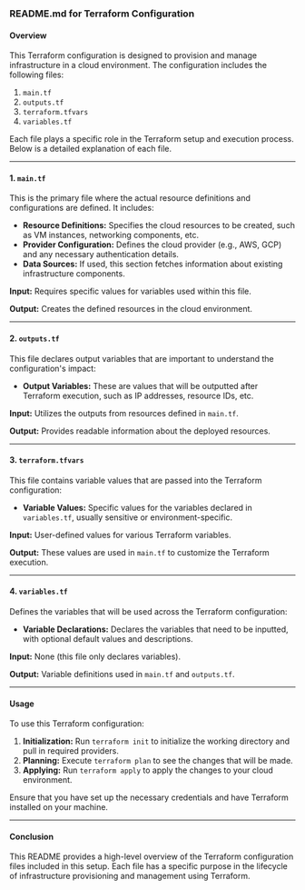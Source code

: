 
### README.md for Terraform Configuration

#### Overview

This Terraform configuration is designed to provision and manage infrastructure in a cloud environment. The configuration includes the following files:

1. `main.tf`
2. `outputs.tf`
3. `terraform.tfvars`
4. `variables.tf`

Each file plays a specific role in the Terraform setup and execution process. Below is a detailed explanation of each file.

---

#### 1. `main.tf`

This is the primary file where the actual resource definitions and configurations are defined. It includes:

- **Resource Definitions:** Specifies the cloud resources to be created, such as VM instances, networking components, etc.
- **Provider Configuration:** Defines the cloud provider (e.g., AWS, GCP) and any necessary authentication details.
- **Data Sources:** If used, this section fetches information about existing infrastructure components.
  
**Input:** Requires specific values for variables used within this file.

**Output:** Creates the defined resources in the cloud environment.

---

#### 2. `outputs.tf`

This file declares output variables that are important to understand the configuration's impact:

- **Output Variables:** These are values that will be outputted after Terraform execution, such as IP addresses, resource IDs, etc.

**Input:** Utilizes the outputs from resources defined in `main.tf`.

**Output:** Provides readable information about the deployed resources.

---

#### 3. `terraform.tfvars`

This file contains variable values that are passed into the Terraform configuration:

- **Variable Values:** Specific values for the variables declared in `variables.tf`, usually sensitive or environment-specific.

**Input:** User-defined values for various Terraform variables.

**Output:** These values are used in `main.tf` to customize the Terraform execution.

---

#### 4. `variables.tf`

Defines the variables that will be used across the Terraform configuration:

- **Variable Declarations:** Declares the variables that need to be inputted, with optional default values and descriptions.

**Input:** None (this file only declares variables).

**Output:** Variable definitions used in `main.tf` and `outputs.tf`.

---

#### Usage

To use this Terraform configuration:

1. **Initialization:** Run `terraform init` to initialize the working directory and pull in required providers.
2. **Planning:** Execute `terraform plan` to see the changes that will be made.
3. **Applying:** Run `terraform apply` to apply the changes to your cloud environment.

Ensure that you have set up the necessary credentials and have Terraform installed on your machine.

---

#### Conclusion

This README provides a high-level overview of the Terraform configuration files included in this setup. Each file has a specific purpose in the lifecycle of infrastructure provisioning and management using Terraform.

